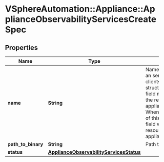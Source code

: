 # VSphereAutomation::Appliance::ApplianceObservabilityServicesCreateSpec

## Properties
Name | Type | Description | Notes
------------ | ------------- | ------------- | -------------
**name** | **String** | Name of the service which also an service identifier. When clients pass a value of this structure as a parameter, the field must be an identifier for the resource type: appliance.observability.service. When operations return a value of this structure as a result, the field will be an identifier for the resource type: appliance.observability.service. | 
**path_to_binary** | **String** | Path to binary of the service. | 
**status** | [**ApplianceObservabilityServicesStatus**](ApplianceObservabilityServicesStatus.md) |  | 


